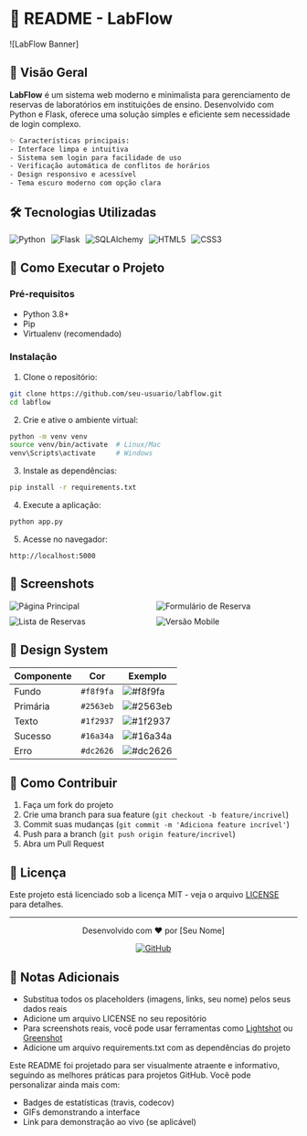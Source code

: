 # 📝 README - LabFlow

![LabFlow Banner]

## 📌 Visão Geral
**LabFlow** é um sistema web moderno e minimalista para gerenciamento de reservas de laboratórios em instituições de ensino. Desenvolvido com Python e Flask, oferece uma solução simples e eficiente sem necessidade de login complexo.

```bash
✨ Características principais:
- Interface limpa e intuitiva
- Sistema sem login para facilidade de uso
- Verificação automática de conflitos de horários
- Design responsivo e acessível
- Tema escuro moderno com opção clara
```

## 🛠️ Tecnologias Utilizadas

<div style="display: flex; gap: 10px; flex-wrap: wrap;">
    <img src="https://img.shields.io/badge/Python-3776AB?style=for-the-badge&logo=python&logoColor=white" alt="Python">
    <img src="https://img.shields.io/badge/Flask-000000?style=for-the-badge&logo=flask&logoColor=white" alt="Flask">
    <img src="https://img.shields.io/badge/SQLAlchemy-100000?style=for-the-badge&logo=sqlalchemy&logoColor=white" alt="SQLAlchemy">
    <img src="https://img.shields.io/badge/HTML5-E34F26?style=for-the-badge&logo=html5&logoColor=white" alt="HTML5">
    <img src="https://img.shields.io/badge/CSS3-1572B6?style=for-the-badge&logo=css3&logoColor=white" alt="CSS3">
</div>

## 🚀 Como Executar o Projeto

### Pré-requisitos
- Python 3.8+
- Pip
- Virtualenv (recomendado)

### Instalação
1. Clone o repositório:
```bash
git clone https://github.com/seu-usuario/labflow.git
cd labflow
```

2. Crie e ative o ambiente virtual:
```bash
python -m venv venv
source venv/bin/activate  # Linux/Mac
venv\Scripts\activate     # Windows
```

3. Instale as dependências:
```bash
pip install -r requirements.txt
```

4. Execute a aplicação:
```bash
python app.py
```

5. Acesse no navegador:
```
http://localhost:5000
```

## 📸 Screenshots

<div style="display: grid; grid-template-columns: repeat(2, 1fr); gap: 10px;">
    <img src="https://via.placeholder.com/600x400/1e1e1e/ffffff?text=Página+Principal" alt="Página Principal">
    <img src="https://via.placeholder.com/600x400/1e1e1e/ffffff?text=Formulário+de+Reserva" alt="Formulário de Reserva">
    <img src="https://via.placeholder.com/600x400/1e1e1e/ffffff?text=Lista+de+Reservas" alt="Lista de Reservas">
    <img src="https://via.placeholder.com/600x400/1e1e1e/ffffff?text=Responsivo" alt="Versão Mobile">
</div>

## 🎨 Design System

| Componente          | Cor           | Exemplo               |
|---------------------|---------------|-----------------------|
| Fundo               | `#f8f9fa`     | ![#f8f9fa](#f8f9fa)   |
| Primária            | `#2563eb`     | ![#2563eb](#2563eb)   |
| Texto               | `#1f2937`     | ![#1f2937](#1f2937)   |
| Sucesso             | `#16a34a`     | ![#16a34a](#16a34a)   |
| Erro                | `#dc2626`     | ![#dc2626](#dc2626)   |

## 🤝 Como Contribuir

1. Faça um fork do projeto
2. Crie uma branch para sua feature (`git checkout -b feature/incrivel`)
3. Commit suas mudanças (`git commit -m 'Adiciona feature incrível'`)
4. Push para a branch (`git push origin feature/incrivel`)
5. Abra um Pull Request

## 📄 Licença

Este projeto está licenciado sob a licença MIT - veja o arquivo [LICENSE](LICENSE) para detalhes.

---

<div align="center">
    <p>Desenvolvido com ❤️ por [Seu Nome]</p>
    <a href="https://github.com/seu-usuario">
        <img src="https://img.shields.io/badge/GitHub-100000?style=for-the-badge&logo=github&logoColor=white" alt="GitHub">
    </a>
</div>

## 📌 Notas Adicionais

- Substitua todos os placeholders (imagens, links, seu nome) pelos seus dados reais
- Adicione um arquivo LICENSE no seu repositório
- Para screenshots reais, você pode usar ferramentas como [Lightshot](https://app.prntscr.com/) ou [Greenshot](https://getgreenshot.org/)
- Adicione um arquivo requirements.txt com as dependências do projeto

Este README foi projetado para ser visualmente atraente e informativo, seguindo as melhores práticas para projetos GitHub. Você pode personalizar ainda mais com:
- Badges de estatísticas (travis, codecov)
- GIFs demonstrando a interface
- Link para demonstração ao vivo (se aplicável)
